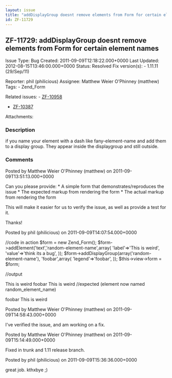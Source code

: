 ```yaml
---
layout: issue
title: "addDisplayGroup doesnt remove elements from Form for certain element names"
id: ZF-11729
---
```


ZF-11729: addDisplayGroup doesnt remove elements from Form for certain element names
------------------------------------------------------------------------------------

 Issue Type: Bug Created: 2011-09-09T12:18:22.000+0000 Last Updated: 2012-08-15T13:46:00.000+0000 Status: Resolved Fix version(s): - 1.11.11 (29/Sep/11)
 
 Reporter:  phil (philicious)  Assignee:  Matthew Weier O'Phinney (matthew)  Tags: - Zend\_Form
 
 Related issues: - [ZF-10958](/issues/browse/ZF-10958)
- [ZF-10387](/issues/browse/ZF-10387)
 
 Attachments: 
### Description

if you name your element with a dash like fany-element-name and add them to a display group. They appear inside the displaygroup and still outside.

 

 

### Comments

Posted by Matthew Weier O'Phinney (matthew) on 2011-09-09T13:51:13.000+0000

Can you please provide: \* A simple form that demonstrates/reproduces the issue \* The expected markup from rendering the form \* The actual markup from rendering the form

This will make it easier for us to verify the issue, as well as provide a test for it.

Thanks!

 

 

Posted by phil (philicious) on 2011-09-09T14:07:54.000+0000

//code in action $form = new Zend\_Form(); $form->addElement('text','random-element-name',array( 'label'=>'This is weird', 'value'=>'think its a bug', )); $form->addDisplayGroup(array('random-element-name'), 'foobar',array( 'legend'=>'foobar', )); $this->view->form = $form;

//output

 This is weird    foobar This is weird //expected (element now named random\_element\_name)

  foobar This is weird  

 

Posted by Matthew Weier O'Phinney (matthew) on 2011-09-09T14:58:43.000+0000

I've verified the issue, and am working on a fix.

 

 

Posted by Matthew Weier O'Phinney (matthew) on 2011-09-09T15:14:49.000+0000

Fixed in trunk and 1.11 release branch.

 

 

Posted by phil (philicious) on 2011-09-09T15:36:36.000+0000

great job. kthxbye ;)

 

 
